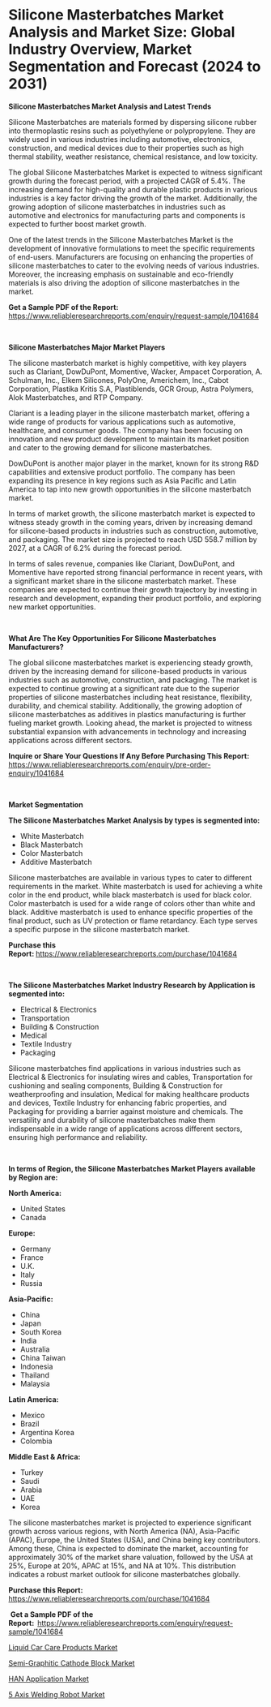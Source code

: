 <p><h1>Silicone Masterbatches Market Analysis and Market Size: Global Industry Overview, Market Segmentation and Forecast (2024 to 2031)</h1></p><p><strong>Silicone Masterbatches Market Analysis and Latest Trends</strong></p>
<p><p>Silicone Masterbatches are materials formed by dispersing silicone rubber into thermoplastic resins such as polyethylene or polypropylene. They are widely used in various industries including automotive, electronics, construction, and medical devices due to their properties such as high thermal stability, weather resistance, chemical resistance, and low toxicity.</p><p>The global Silicone Masterbatches Market is expected to witness significant growth during the forecast period, with a projected CAGR of 5.4%. The increasing demand for high-quality and durable plastic products in various industries is a key factor driving the growth of the market. Additionally, the growing adoption of silicone masterbatches in industries such as automotive and electronics for manufacturing parts and components is expected to further boost market growth.</p><p>One of the latest trends in the Silicone Masterbatches Market is the development of innovative formulations to meet the specific requirements of end-users. Manufacturers are focusing on enhancing the properties of silicone masterbatches to cater to the evolving needs of various industries. Moreover, the increasing emphasis on sustainable and eco-friendly materials is also driving the adoption of silicone masterbatches in the market.</p></p>
<p><strong>Get a Sample PDF of the Report:&nbsp;</strong> <a href="https://www.reliableresearchreports.com/enquiry/request-sample/1041684">https://www.reliableresearchreports.com/enquiry/request-sample/1041684</a></p>
<p>&nbsp;</p>
<p><strong>Silicone Masterbatches Major Market Players</strong></p>
<p><p>The silicone masterbatch market is highly competitive, with key players such as Clariant, DowDuPont, Momentive, Wacker, Ampacet Corporation, A. Schulman, Inc., Elkem Silicones, PolyOne, Americhem, Inc., Cabot Corporation, Plastika Kritis S.A, Plastiblends, GCR Group, Astra Polymers, Alok Masterbatches, and RTP Company.</p><p>Clariant is a leading player in the silicone masterbatch market, offering a wide range of products for various applications such as automotive, healthcare, and consumer goods. The company has been focusing on innovation and new product development to maintain its market position and cater to the growing demand for silicone masterbatches.</p><p>DowDuPont is another major player in the market, known for its strong R&D capabilities and extensive product portfolio. The company has been expanding its presence in key regions such as Asia Pacific and Latin America to tap into new growth opportunities in the silicone masterbatch market.</p><p>In terms of market growth, the silicone masterbatch market is expected to witness steady growth in the coming years, driven by increasing demand for silicone-based products in industries such as construction, automotive, and packaging. The market size is projected to reach USD 558.7 million by 2027, at a CAGR of 6.2% during the forecast period.</p><p>In terms of sales revenue, companies like Clariant, DowDuPont, and Momentive have reported strong financial performance in recent years, with a significant market share in the silicone masterbatch market. These companies are expected to continue their growth trajectory by investing in research and development, expanding their product portfolio, and exploring new market opportunities.</p></p>
<p>&nbsp;</p>
<p><strong>What Are The Key Opportunities For Silicone Masterbatches Manufacturers?</strong></p>
<p><p>The global silicone masterbatches market is experiencing steady growth, driven by the increasing demand for silicone-based products in various industries such as automotive, construction, and packaging. The market is expected to continue growing at a significant rate due to the superior properties of silicone masterbatches including heat resistance, flexibility, durability, and chemical stability. Additionally, the growing adoption of silicone masterbatches as additives in plastics manufacturing is further fueling market growth. Looking ahead, the market is projected to witness substantial expansion with advancements in technology and increasing applications across different sectors.</p></p>
<p><strong>Inquire or Share Your Questions If Any Before Purchasing This Report:</strong> <a href="https://www.reliableresearchreports.com/enquiry/pre-order-enquiry/1041684">https://www.reliableresearchreports.com/enquiry/pre-order-enquiry/1041684</a></p>
<p>&nbsp;</p>
<p><strong>Market Segmentation</strong></p>
<p><strong>The Silicone Masterbatches Market Analysis by types is segmented into:</strong></p>
<p><ul><li>White Masterbatch</li><li>Black Masterbatch</li><li>Color Masterbatch</li><li>Additive Masterbatch</li></ul></p>
<p><p>Silicone masterbatches are available in various types to cater to different requirements in the market. White masterbatch is used for achieving a white color in the end product, while black masterbatch is used for black color. Color masterbatch is used for a wide range of colors other than white and black. Additive masterbatch is used to enhance specific properties of the final product, such as UV protection or flame retardancy. Each type serves a specific purpose in the silicone masterbatch market.</p></p>
<p><strong>Purchase this Report:&nbsp;</strong><a href="https://www.reliableresearchreports.com/purchase/1041684">https://www.reliableresearchreports.com/purchase/1041684</a></p>
<p>&nbsp;</p>
<p><strong>The Silicone Masterbatches Market Industry Research by Application is segmented into:</strong></p>
<p><ul><li>Electrical & Electronics</li><li>Transportation</li><li>Building & Construction</li><li>Medical</li><li>Textile Industry</li><li>Packaging</li></ul></p>
<p><p>Silicone masterbatches find applications in various industries such as Electrical & Electronics for insulating wires and cables, Transportation for cushioning and sealing components, Building & Construction for weatherproofing and insulation, Medical for making healthcare products and devices, Textile Industry for enhancing fabric properties, and Packaging for providing a barrier against moisture and chemicals. The versatility and durability of silicone masterbatches make them indispensable in a wide range of applications across different sectors, ensuring high performance and reliability.</p></p>
<p>&nbsp;</p>
<p><strong>In terms of Region, the Silicone Masterbatches Market Players available by Region are:</strong></p>
<p>
    <p> <strong> North America: </strong>
        <ul>
            <li>United States</li>
            <li>Canada</li>
        </ul>
        </p> 
    <p> <strong> Europe: </strong>
        <ul>
            <li>Germany</li>
            <li>France</li>
            <li>U.K.</li>
            <li>Italy</li>
            <li>Russia</li>
        </ul>
        </p> 
    <p> <strong> Asia-Pacific: </strong>
        <ul>
            <li>China</li>
            <li>Japan</li>
            <li>South Korea</li>
            <li>India</li>
            <li>Australia</li>
            <li>China Taiwan</li>
            <li>Indonesia</li>
            <li>Thailand</li>
            <li>Malaysia</li>
        </ul>
        </p> 
    <p> <strong> Latin America: </strong>
        <ul>
            <li>Mexico</li>
            <li>Brazil</li>
            <li>Argentina Korea</li>
            <li>Colombia</li>
        </ul>
        </p> 
    <p> <strong> Middle East & Africa: </strong>
        <ul>
            <li>Turkey</li>
            <li>Saudi</li>
            <li>Arabia</li>
            <li>UAE</li>
            <li>Korea</li>
        </ul>
    </p>
    </p>
<p><p>The silicone masterbatches market is projected to experience significant growth across various regions, with North America (NA), Asia-Pacific (APAC), Europe, the United States (USA), and China being key contributors. Among these, China is expected to dominate the market, accounting for approximately 30% of the market share valuation, followed by the USA at 25%, Europe at 20%, APAC at 15%, and NA at 10%. This distribution indicates a robust market outlook for silicone masterbatches globally.</p></p>
<p><strong>Purchase this Report: </strong><a href="https://www.reliableresearchreports.com/purchase/1041684">https://www.reliableresearchreports.com/purchase/1041684</a></p>
<p>&nbsp;<strong>Get a Sample PDF of the Report:&nbsp;&nbsp;</strong><a href="https://www.reliableresearchreports.com/enquiry/request-sample/1041684">https://www.reliableresearchreports.com/enquiry/request-sample/1041684</a></p>
<p><strong></strong></p>
<p><p><a href="https://view.publitas.com/reportprime-1/liquid-car-care-products-market-size-and-examines-its-market-scope-with-a-primary-focus-on-growth-opportunities-and-forecasted-trends-spanning-from-2023-to-2030/">Liquid Car Care Products Market</a></p><p><a href="https://view.publitas.com/reportprime-1/semi-graphitic-cathode-block-market-research-report-reveals-the-latest-trends-and-opportunities-of-this-market-for-period-from-2024-2031/">Semi-Graphitic Cathode Block Market</a></p><p><a href="https://picayune-night-cbd.notion.site/HAN-Application-Market-Challenges-Opportunities-and-Growth-Drivers-and-Major-Market-Players-forec-262e653869af46c68e1aafacd907b8a5">HAN Application Market</a></p><p><a href="https://view.publitas.com/reportprime-1/5-axis-welding-robot-market-analysis-examines-its-scope-on-growth-opportunities-and-forecasted-trends-spanning-from-2023-to-2030/">5 Axis Welding Robot Market</a></p></p>